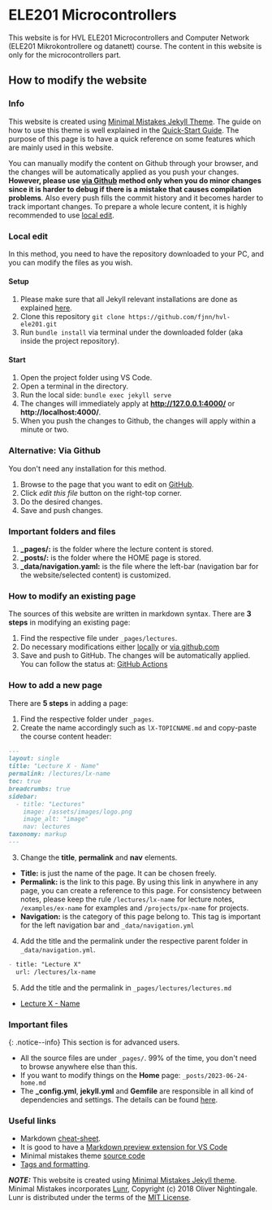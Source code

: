 # ELE201 Microcontrollers
This website is for HVL ELE201 Microcontrollers and Computer Network (ELE201 Mikrokontrollere og datanett) course. The content in this website is only for the microcontrollers part.

## How to modify the website

### Info
This website is created using [Minimal Mistakes Jekyll Theme](https://mmistakes.github.io/minimal-mistakes/). The guide on how to use this theme is well explained in the [Quick-Start Guide](https://mmistakes.github.io/minimal-mistakes/). The purpose of this page is to have a quick reference on some features which are mainly used in this website.

You can manually modify the content on Github through your browser, and the changes will be automatically applied as you push your changes. **However, please use [via Github](#via-githubcom) method only when you do minor changes since it is harder to debug if there is a mistake that causes compilation problems**. Also every push fills the commit history and it becomes harder to track important changes. To prepare a whole lecure content, it is highly recommended to use [local edit](#local-edit). 

### Local edit
In this method, you need to have the repository downloaded to your PC, and you can modify the files as you wish.

#### Setup
1. Please make sure that all Jekyll relevant installations are done as explained [here](https://jekyllrb.com/docs/installation/).
2. Clone this repository `git clone https://github.com/fjnn/hvl-ele201.git`
3. Run `bundle install` via terminal under the downloaded folder (aka inside the project repository).


<a name="local-edit"></a>
#### Start
1. Open the project folder using VS Code.
2. Open a terminal in the directory.
3. Run the local side: `bundle exec jekyll serve`
4. The changes will immediately apply at **http://127.0.0.1:4000/** or **http://localhost:4000/**.
5. When you push the changes to Github, the changes will apply within a minute or two.


<a name="via-github"></a>
### Alternative: Via Github
You don't need any installation for this method.
1. Browse to the page that you want to edit on [GitHub](https://github.com/fjnn/hvl-ele201.git).
1. Click *edit this file* button on the right-top corner.
1. Do the desired changes.
1. Save and push changes.


### Important folders and files
1. **_pages/:** is the folder where the lecture content is stored.
2. **_posts/:** is the folder where the HOME page is stored.
3. **_data/navigation.yaml:** is the file where the left-bar (navigation bar for the website/selected content) is customized.

### How to modify an existing page
The sources of this website are written in markdown syntax. There are **3 steps** in modifying an existing page:

1. Find the respective file under `_pages/lectures`.
1. Do necessary modifications either [locally](#local-edit) or [via github.com](#via-githubcom)
1. Save and push to GitHub. The changes will be automatically applied. You can follow the status at: [GitHub Actions](https://github.com/fjnn/hvl-ele201/actions)

### How to add a new page
There are **5 steps** in adding a page:

1. Find the respective folder under `_pages`.
2. Create the name accordingly such as `lX-TOPICNAME.md` and copy-paste the course content header:
```markdown
---
layout: single
title: "Lecture X - Name"
permalink: /lectures/lx-name
toc: true
breadcrumbs: true
sidebar:
  - title: "Lectures"
    image: /assets/images/logo.png
    image_alt: "image"
    nav: lectures
taxonomy: markup
---
```
3. Change the **title**, **permalink** and **nav** elements.
  - **Title:** is just the name of the page. It can be chosen freely.
  - **Permalink:** is the link to this page. By using this link in anywhere in any page, you can create a reference to this page. For consistency between notes, please keep the rule `/lectures/lx-name` for lecture notes, `/examples/ex-name` for examples and `/projects/px-name` for projects.
  - **Navigation:** is the category of this page belong to. This tag is important for the left navigation bar and `_data/navigation.yml`
4. Add the title and the permalink under the respective parent folder in `_data/navigation.yml`.

  ```markdown
  - title: "Lecture X"
    url: /lectures/lx-name
  ```
5. Add the title and the permalink in `_pages/lectures/lectures.md`
- [Lecture X - Name](/lectures/lx-name)


### Important files

{: .notice--info} 
This section is for advanced users.

- All the source files are under `_pages/`. 99% of the time, you don't need to browse anywhere else than this.
- If you want to modify things on the **Home** page: `_posts/2023-06-24-home.md`
- The **_config.yml**, **jekyll.yml** and **Gemfile** are responsible in all kind of dependencies and settings. The details can be found [here](https://jekyllrb.com/docs/structure/).


### Useful links

- Markdown [cheat-sheet](https://www.markdownguide.org/cheat-sheet/).
- It is good to have a [Markdown preview extension for VS Code]( https://marketplace.cursorapi.com/items?itemName=yzhang.markdown-all-in-one)
- Minimal mistakes theme [source code](https://github.com/mmistakes/minimal-mistakes)
- [Tags and formatting](https://mmistakes.github.io/minimal-mistakes/markup/markup-html-tags-and-formatting/).




**_NOTE:_**  This website is created using [Minimal Mistakes Jekyll theme](https://mmistakes.github.io/minimal-mistakes/).
Minimal Mistakes incorporates [Lunr](http://lunrjs.com),
Copyright (c) 2018 Oliver Nightingale.
Lunr is distributed under the terms of the [MIT License](http://opensource.org/licenses/MIT).